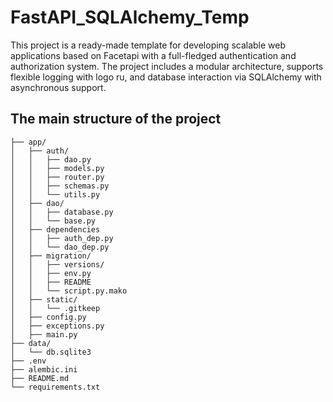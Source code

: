 # FastAPI_SQLAlchemy_Temp
This project is a ready-made template for developing scalable web applications based on Facetapi with a full-fledged authentication and authorization system. The project includes a modular architecture, supports flexible logging with logo ru, and database interaction via SQLAlchemy with asynchronous support.
## The main structure of the project
```
├── app/
│   ├── auth/
│   │   ├── dao.py
│   │   ├── models.py
│   │   ├── router.py
│   │   ├── schemas.py
│   │   └── utils.py
│   ├── dao/
│   │   ├── database.py
│   │   └── base.py
│   ├── dependencies
│   │   ├── auth_dep.py
│   │   └── dao_dep.py
│   ├── migration/
│   │   ├── versions/
│   │   ├── env.py
│   │   ├── README
│   │   └── script.py.mako
│   ├── static/
│   │   └── .gitkeep
│   ├── config.py
│   ├── exceptions.py
│   ├── main.py
├── data/
│   └── db.sqlite3
├── .env
├── alembic.ini
├── README.md
└── requirements.txt
```
